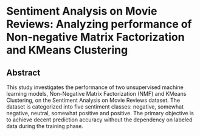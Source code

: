 # Sentiment Analysis on Movie Reviews: Analyzing performance of Non-negative Matrix Factorization and KMeans Clustering

## Abstract
This study investigates the performance of two unsupervised machine learning models, Non-Negative Matrix Factorization (NMF) and KMeans Clustering, on the Sentiment Analysis on Movie Reviews dataset. The dataset is categorized into five sentiment classes: negative, somewhat negative, neutral, somewhat positive and positive. The primary objective is to achieve decent prediction accuracy without the dependency on labeled data during the training phase.
